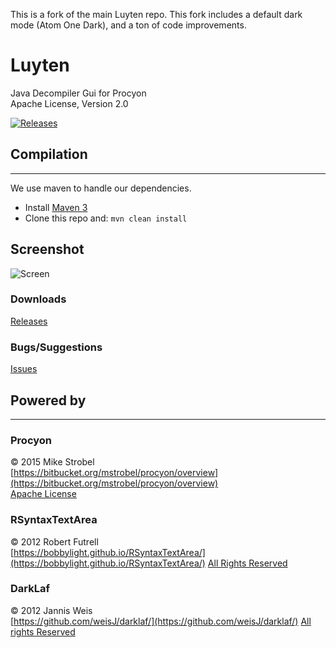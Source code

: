 This is a fork of the main Luyten repo. This fork includes a default dark mode (Atom One Dark), and a ton of code
improvements.

Luyten
======
Java Decompiler Gui for Procyon  
Apache License, Version 2.0

[![Releases](https://img.shields.io/github/downloads/deathmarine/luyten/total.svg)](https://github.com/deathmarine/Luyten/releases)

## Compilation

*****

We use maven to handle our dependencies.

* Install [Maven 3](https://maven.apache.org/download.html)
* Clone this repo and: `mvn clean install`

## Screenshot

![Screen](https://i.imgur.com/phc59W6.png)

### Downloads

[Releases](https://github.com/deathmarine/Luyten/releases/latest)

### Bugs/Suggestions

[Issues](https://github.com/deathmarine/Luyten/issues)

## Powered by

*****

### Procyon

&copy; 2015 Mike Strobel  
[https://bitbucket.org/mstrobel/procyon/overview](https://bitbucket.org/mstrobel/procyon/overview)  
[Apache License](https://github.com/deathmarine/Luyten/blob/master/src/distfiles/Procyon.License.txt)

### RSyntaxTextArea

&copy; 2012 Robert Futrell  
[https://bobbylight.github.io/RSyntaxTextArea/](https://bobbylight.github.io/RSyntaxTextArea/)
[All Rights Reserved](https://github.com/deathmarine/Luyten/blob/master/src/distfiles/RSyntaxTextArea.License.txt)

### DarkLaf

&copy; 2012 Jannis Weis  
[https://github.com/weisJ/darklaf/](https://github.com/weisJ/darklaf/)
[All rights Reserved](https://github.com/weisJ/darklaf/blob/master/LICENSE)